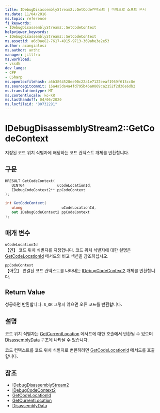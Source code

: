 ```yaml
---
title: IDebugDisassemblyStream2::GetCode컨텍스트 | 마이크로 소프트 문서
ms.date: 11/04/2016
ms.topic: reference
f1_keywords:
- IDebugDisassemblyStream2::GetCodeContext
helpviewer_keywords:
- IDebugDisassemblyStream2::GetCodeContext
ms.assetid: a6d0ae82-7617-4915-9713-369abe3e2e53
author: acangialosi
ms.author: anthc
manager: jillfra
ms.workload:
- vssdk
dev_langs:
- CPP
- CSharp
ms.openlocfilehash: a6b3864528ee90c22a1e7122eeaf1969f613cc8e
ms.sourcegitcommit: 16a4a5da4a4fd795b46a0869ca2152f2d36e6db2
ms.translationtype: MT
ms.contentlocale: ko-KR
ms.lasthandoff: 04/06/2020
ms.locfileid: "80732291"
---
```

# <a name="idebugdisassemblystream2getcodecontext"></a>IDebugDisassemblyStream2::GetCodeContext
지정된 코드 위치 식별자에 해당하는 코드 컨텍스트 개체를 반환합니다.

## <a name="syntax"></a>구문

```cpp
HRESULT GetCodeContext( 
   UINT64               uCodeLocationId,
   IDebugCodeContext2** ppCodeContext
);
```

```csharp
int GetCodeContext( 
   ulong                  uCodeLocationId,
   out IDebugCodeContext2 ppCodeContext
);
```

## <a name="parameters"></a>매개 변수
`uCodeLocationId`\
【인】 코드 위치 식별자를 지정합니다. 코드 위치 식별자에 대한 설명은 [GetCodeLocationId](../../../extensibility/debugger/reference/idebugdisassemblystream2-getcodelocationid.md) 메서드의 비고 섹션을 참조하십시오.

`ppCodeContext`\
【아웃】 연결된 코드 컨텍스트를 나타내는 [IDebugCodeContext2](../../../extensibility/debugger/reference/idebugcodecontext2.md) 개체를 반환합니다.

## <a name="return-value"></a>Return Value
 성공하면 반환합니다. `S_OK` 그렇지 않으면 오류 코드를 반환합니다.

## <a name="remarks"></a>설명
 코드 위치 식별자는 [GetCurrentLocation](../../../extensibility/debugger/reference/idebugdisassemblystream2-getcurrentlocation.md) 메서드에 대한 호출에서 반환될 수 있으며 [DisassemblyData](../../../extensibility/debugger/reference/disassemblydata.md) 구조에 나타날 수 있습니다.

 코드 컨텍스트를 코드 위치 식별자로 변환하려면 [GetCodeLocationId](../../../extensibility/debugger/reference/idebugdisassemblystream2-getcodelocationid.md) 메서드를 호출합니다.

## <a name="see-also"></a>참조
- [IDebugDisassemblyStream2](../../../extensibility/debugger/reference/idebugdisassemblystream2.md)
- [IDebugCodeContext2](../../../extensibility/debugger/reference/idebugcodecontext2.md)
- [GetCodeLocationId](../../../extensibility/debugger/reference/idebugdisassemblystream2-getcodelocationid.md)
- [GetCurrentLocation](../../../extensibility/debugger/reference/idebugdisassemblystream2-getcurrentlocation.md)
- [DisassemblyData](../../../extensibility/debugger/reference/disassemblydata.md)
